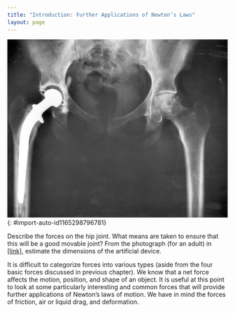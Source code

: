 ```yaml
---
title: "Introduction: Further Applications of Newton’s Laws"
layout: page
---
```



<?cnx.eoc class="section-summary" title="Section Summary"?>

<?cnx.eoc class="conceptual-questions" title="Conceptual Questions"?>

<?cnx.eoc class="problems-exercises" title="Problems & Exercises"?>

 ![An x-ray image of a person&#x2019;s hips. The right hip joint (on the left in the photograph) has been replaced. A metal prosthesis is cemented in the top of the right femur and the head of the femur has been replaced by the rounded head of the prosthesis. A white plastic cup is cemented into the acetabulum to complete the two surfaces of the artificial ball and socket joint.](../resources/Figure_06_00_01.jpg "Total hip replacement surgery has become a common procedure. The head (or ball) of the patient&#x2019;s femur fits into a cup that has a hard plastic-like inner lining. (credit: National Institutes of Health, via Wikimedia Commons)"){: #import-auto-id1165298796781}

Describe the forces on the hip joint. What means are taken to ensure that this will be a good movable joint? From the photograph (for an adult) in [\[link\]](#import-auto-id1165298796781), estimate the dimensions of the artificial device.

It is difficult to categorize forces into various types (aside from the four basic forces discussed in previous chapter). We know that a net force affects the motion, position, and shape of an object. It is useful at this point to look at some particularly interesting and common forces that will provide further applications of Newton’s laws of motion. We have in mind the forces of friction, air or liquid drag, and deformation.

